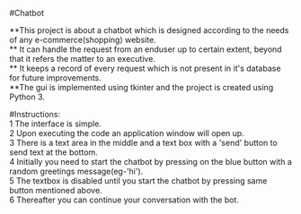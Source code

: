 #Chatbot

**This project is about a chatbot which is designed according to the needs of any e-commerce(shopping) website.\
** It can handle the request from an enduser up to certain extent, beyond that it refers the matter to an executive.\
** It keeps a record of every request which is not present in it's database for future improvements.\
**The gui is implemented using tkinter and the project is created using Python 3.

#Instructions:\
  1 The interface is simple.\
  2 Upon executing the code an application window will open up.\
  3 There is a text area in the middle and a text box with a 'send' button to send text at the bottom.\
  4 Initially you need to start the chatbot by pressing on the blue button with a random greetings message(eg-'hi'). \
  5 The textbox is disabled until you start the chatbot by pressing same button mentioned above.\
  6 Thereafter you can continue your conversation with the bot.